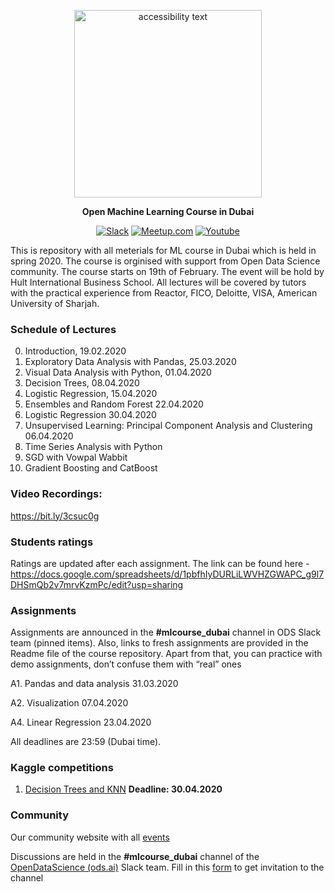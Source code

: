 <div align="center">

<p align="center">
  <img src="https://github.com/DmitriiDenisov/mlcourse_dubai/blob/master/img/df-dubai-logo.png" width="300" alt="accessibility text">
</p>

**Open Machine Learning Course in Dubai**

[![Slack](https://img.shields.io/badge/slack-ods.ai-green)](https://docs.google.com/forms/d/e/1FAIpQLSd5JX9NCguEe4GKHLl01oee-6019VL0hAiNrfBYWAOK0eOZ4w/viewform)
[![Meetup.com](https://img.shields.io/badge/Meetup.com-blue)](https://www.meetup.com/Dubai-Data-Science-Meetup/events/)
[![Youtube](https://img.shields.io/badge/slack-ods.ai-orange)](https://www.youtube.com/playlist?list=PLraBn3TuBq-_Dv7hfptCq1IhbTAivy6Gr)

</div>
  
This is repository with all meterials for ML course in Dubai which is held in spring 2020. The course is orginised with support from Open Data Science community.
The course starts on 19th of February. The event will be hold by Hult International Business School.
All lectures will be covered by tutors with the practical experience from Reactor, FICO, Deloitte, VISA, American University of Sharjah.

### Schedule of Lectures
0. Introduction, 19.02.2020
1. Exploratory Data Analysis with Pandas, 25.03.2020
2. Visual Data Analysis with Python, 01.04.2020
3. Decision Trees, 08.04.2020
4. Logistic Regression, 15.04.2020
5. Ensembles and Random Forest 22.04.2020
6. Logistic Regression 30.04.2020
7. Unsupervised Learning: Principal Component Analysis and Clustering 06.04.2020
8. Time Series Analysis with Python
9. SGD with Vowpal Wabbit
10. Gradient Boosting and CatBoost

### Video Recordings:

https://bit.ly/3csuc0g

### Students ratings

Ratings are updated after each assignment. The link can be found here - https://docs.google.com/spreadsheets/d/1pbfhIyDURLiLWVHZGWAPC_g9l7DHSmQb2v7mrvKzmPc/edit?usp=sharing


### Assignments
Assignments are announced in the **#mlcourse_dubai** channel in ODS Slack team (pinned items). Also, links to fresh assignments are provided in the Readme file of the course repository. Apart from that, you can practice with demo assignments, don’t confuse them with “real” ones

A1. Pandas and data analysis 31.03.2020

A2. Visualization 07.04.2020

A4. Linear Regression 23.04.2020

All deadlines are 23:59 (Dubai time).

### Kaggle competitions

1. [Decision Trees and KNN](https://www.kaggle.com/c/ods-mlclass-dubai-2019-03-lecture3-hw) **Deadline: 30.04.2020**


### Community
Our community website with all [events](https://www.meetup.com/Dubai-Data-Science-Meetup/events/)

Discussions are held in the **#mlcourse_dubai** channel of the [OpenDataScience (ods.ai)](https://ods.ai/) Slack team.
Fill in this [form](http://forms.gle/XTvhyNhuevV1QV3F8) to get invitation to the channel 
